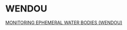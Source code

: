 # WENDOU
[MONITORING EPHEMERAL WATER BODIES (WENDOU)](https://servir.icrisat.org/monitoring-ephemeral-water-bodies-wendou/)
